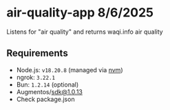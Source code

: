 # air-quality-app 8/6/2025

Listens for "air quality" and returns waqi.info air quality

## Requirements

- Node.js: `v18.20.8` (managed via [nvm](https://github.com/nvm-sh/nvm))
- ngrok: `3.22.1`
- Bun: `1.2.14` (optional)
- Augmentos/sdk@1.0.13
- Check package.json

